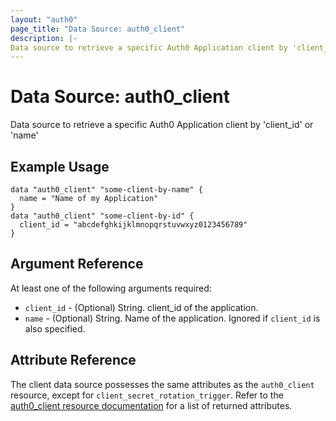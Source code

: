 ```yaml
---
layout: "auth0"
page_title: "Data Source: auth0_client"
description: |-
Data source to retrieve a specific Auth0 Application client by 'client_id' or 'name'
---
```


# Data Source: auth0_client

Data source to retrieve a specific Auth0 Application client by 'client_id' or 'name'

## Example Usage

```hcl
data "auth0_client" "some-client-by-name" {
  name = "Name of my Application"
}
data "auth0_client" "some-client-by-id" {
  client_id = "abcdefghkijklmnopqrstuvwxyz0123456789"
}
```

## Argument Reference

At least one of the following arguments required:

- `client_id` - (Optional) String. client_id of the application.
- `name` - (Optional) String. Name of the application. Ignored if `client_id` is also specified.

## Attribute Reference

The client data source possesses the same attributes as the `auth0_client` resource, except for
`client_secret_rotation_trigger`. Refer to the [auth0_client resource documentation](../resources/client.md) for a list
of returned attributes.
